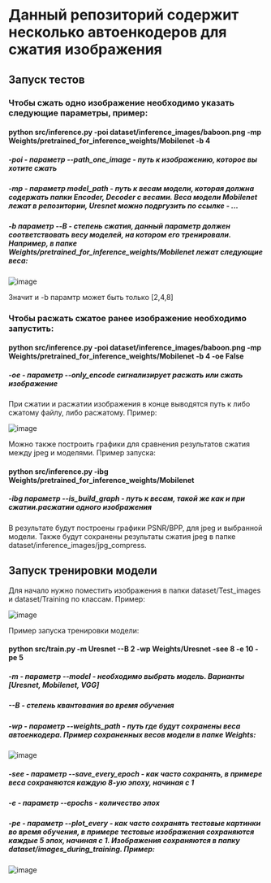 # Данный репозиторий содержит несколько автоенкодеров для сжатия изображения

## Запуск тестов

### Чтобы сжать одно изображение необходимо указать следующие параметры, пример:

#### python src/inference.py -poi dataset/inference_images/baboon.png  -mp Weights/pretrained_for_inference_weights/Mobilenet -b 4 

##### -poi - параметр --path_one_image - путь к изображению, которое вы хотите сжать

##### -mp - параметр model_path - путь к весам модели, которая должна содержать папки Encoder, Decoder с весами. Веса модели Mobilenet лежат в репозитории, Uresnet можно подргузить по ссылке - ...

##### -b параметр --B - степень сжатия, данный параметр должен соответствовать весу моделей, на котором его тренировали. Например, в папке Weights/pretrained_for_inference_weights/Mobilenet лежат следующие веса: 

![image](https://github.com/stpic270/information_theory_and_coding/assets/58371161/b58e72b4-c74e-4a8c-8b83-a096bc15a27f)

Значит и -b парамтр может быть только [2,4,8]

### Чтобы расжать сжатое ранее изображение необходимо запустить:

#### python src/inference.py -poi dataset/inference_images/baboon.png  -mp Weights/pretrained_for_inference_weights/Mobilenet -b 4 -oe False

##### -oe - параметр --only_encode сигнализирует расжать или сжать изображение 

При сжатии и расжатии изображения в конце выводятся путь к либо сжатому файлу, либо расжатому. Пример:

![image](https://github.com/stpic270/information_theory_and_coding/assets/58371161/77266c35-3792-49cf-b399-ba8935f287fd)

Можно также построить графики для сравнения результатов сжатия между jpeg и моделями. Пример запуска:

#### python src/inference.py -ibg Weights/pretrained_for_inference_weights/Mobilenet

##### -ibg параметр --is_build_graph - путь к весам, такой же как и при сжатии.расжатии одного изображения

В результате будут построены графики PSNR/BPP, для jpeg и выбранной модели. Также будут сохранены результаты сжатия jpeg в папке dataset/inference_images/jpg_compress.

## Запуск тренировки модели

Для начало нужно поместить изображения в папки dataset/Test_images и dataset/Training по классам. Пример:

![image](https://github.com/stpic270/information_theory_and_coding/assets/58371161/a670d6a0-4af5-4f17-9082-d586855a0310)

Пример запуска тренировки модели:

#### python src/train.py -m Uresnet --B 2 -wp Weights/Uresnet -see 8 -e 10 -pe 5 

##### -m - параметр --model - необходимо выбрать модель. Варианты [Uresnet, Mobilenet, VGG]

##### --B - степень квантования во время обучения

##### -wp - параметр --weights_path - путь где будут сохранены веса автоенкодера. Пример сохраненных весов модели в папке Weights:

![image](https://github.com/stpic270/information_theory_and_coding/assets/58371161/aa90ea1e-f622-4718-b7f1-45aa289ddbff)

##### -see - параметр --save_every_epoch - как часто сохранять, в примере веса сохраняются каждую 8-ую эпоху, начиная с 1
##### -e - параметр --epochs - количество эпох
##### -pe - параметр --plot_every - как часто сохранять тестовые картинки во время обучения, в примере тестовые изображения сохраняются каждые 5 эпох, начиная с 1. Изображения сохраняются в папку dataset/images_during_training. Пример:

![image](https://github.com/stpic270/information_theory_and_coding/assets/58371161/85077b54-bcad-4337-aaa1-12f71271d0f6)











